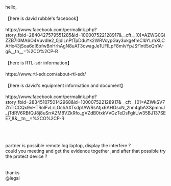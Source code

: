<br>
<br>
<br>
hello,<br>
<br>
【here is david rubble's facebook】 <br>
<br>
https://www.facebook.com/permalink.php?story_fbid=2840427579551285&id=100007522128917&__cft__[0]=AZWG0GiZZB7l0MA6O4VuvdIe2_0jdlLnPtTpDduYk2WRVcypGay3ukgefmClbYLrhXLCAHx43jSoa6dI6bfwBnHrhAgN8uAT3owagJe1UFlLpF8mIvYpJSf1ntl5xQn1A-g&__tn__=%2CO%2CP-R<br>
<br>
【here is RTL-sdr information】<br>
<br>
https://www.rtl-sdr.com/about-rtl-sdr/<br>
<br>
【here is david's equipment information and document】<br>
<br>
https://www.facebook.com/permalink.php?story_fbid=2834510750142968&id=100007522128917&__cft__[0]=AZWkSV7ZhTICCQx9vHTRolFvLrLOchAXTsdp1AWRsAtjx6AHOsxN_2hn4gbAXSpmmJ_jTdRV6RBfQJ8j8uSrrAZM8VZkRfo_gVZdB0txkVVGzTeDsFgkUw35BJ137SEE7_8&__tn__=%2CO%2CP-R<br>
<br>
<br>
<br>
<br>
partner is possible remote log laptop, display the interfere ?<br>
could you meeting and get the evidence together ,and after that possible try the protect device ?<br>
<br>
<br>
thanks <br>
@legal<br>
